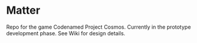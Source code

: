 # Matter
Repo for the game Codenamed Project Cosmos. Currently in the prototype development phase. See Wiki for design details.
